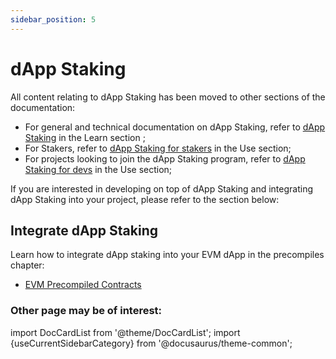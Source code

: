 ```yaml
---
sidebar_position: 5
---
```


# dApp Staking

All content relating to dApp Staking has been moved to other sections of the documentation:

- For general and technical documentation on dApp Staking, refer to [dApp Staking](/docs/learn/dapp-staking/) in the Learn section ;
- For Stakers, refer to [dApp Staking for stakers](/docs/use/how-to-guides/layer-1/dapp-staking/for-stakers/) in the Use section;
- For projects looking to join the dApp Staking program, refer to [dApp Staking for devs](/docs/use/how-to-guides/layer-1/dapp-staking/for-devs/) in the Use section;

If you are interested in developing on top of dApp Staking and integrating dApp Staking into your project, please refer to the section below:

## Integrate dApp Staking

Learn how to integrate dApp staking into your EVM dApp in the precompiles chapter:

- [EVM Precompiled Contracts](/docs/build/EVM/precompiles/staking/)

### Other page may be of interest:

import DocCardList from '@theme/DocCardList';
import {useCurrentSidebarCategory} from '@docusaurus/theme-common';

<DocCardList items={useCurrentSidebarCategory().items}/>
